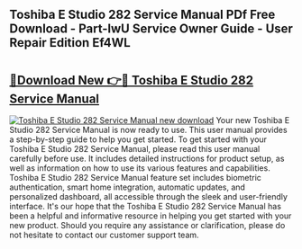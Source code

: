 ## Toshiba E Studio 282 Service Manual PDf Free Download - Part-lwU Service Owner Guide - User Repair Edition Ef4WL

# <h2><a href="http://bc71378.oget.top/?id=Toshiba+E+Studio+282+Service+Manual">🔗Download New 👉🔴 Toshiba E Studio 282 Service Manual</a></h2>

[![Toshiba E Studio 282 Service Manual new download](https://i.imgur.com/5g1atiW.png)](http://bc71378.oget.top/?id=Toshiba+E+Studio+282+Service+Manual)
Your new Toshiba E Studio 282 Service Manual is now ready to use. This user manual provides a step-by-step guide to help you get started. To get started with your Toshiba E Studio 282 Service Manual, please read this user manual carefully before use. It includes detailed instructions for product setup, as well as information on how to use its various features and capabilities. Toshiba E Studio 282 Service Manual feature set includes biometric authentication, smart home integration, automatic updates, and personalized dashboard, all accessible through the sleek and user-friendly interface. It's our hope that the Toshiba E Studio 282 Service Manual has been a helpful and informative resource in helping you get started with your new product. Should you require any assistance or clarification, please do not hesitate to contact our customer support team.
